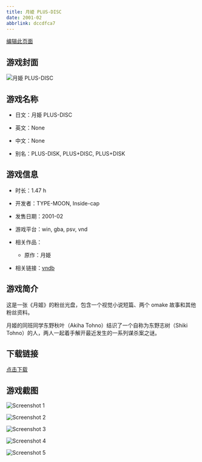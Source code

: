 ```yaml
---
title: 月姫 PLUS-DISC
date: 2001-02
abbrlink: dccdfca7
---
```

[编辑此页面](https://github.com/ACG-3/ADV3-source/blob/main/source/_posts/games/%E6%9C%88%E5%A7%AB%20PLUS-DISC.md)

## 游戏封面

![月姫 PLUS-DISC](https%3A//pan.timero.xyz/onedrive/img_lib_001/%E6%9C%88%E5%A7%AB%20PLUS-DISC_cover.avif)


## 游戏名称

- 日文：月姫 PLUS-DISC
- 英文：None
- 中文：None

- 别名：PLUS-DISK, PLUS+DISC, PLUS+DISK


## 游戏信息

- 时长：1.47 h
- 开发者：TYPE-MOON, Inside-cap
- 发售日期：2001-02
- 游戏平台：win, gba, psv, vnd
- 相关作品：
   - 原作：月姫

- 相关链接：[vndb](https://vndb.org/v49)


## 游戏简介

这是一张《月姬》的粉丝光盘，包含一个视觉小说短篇、两个 omake 故事和其他粉丝资料。

月姬的同班同学东野秋叶（Akiha Tohno）结识了一个自称为东野志树（Shiki Tohno）的人，两人一起着手解开最近发生的一系列谋杀案之谜。




## 下载链接

[点击下载](https://pan.timero.xyz/onedrive/adv_lib_001/%E6%9C%88%E5%A7%AB%20PLUS-DISC)


## 游戏截图


![Screenshot 1](https%3A//pan.timero.xyz/onedrive/img_lib_001/%E6%9C%88%E5%A7%AB%20PLUS-DISC_Screenshot_1.avif)

![Screenshot 2](https%3A//pan.timero.xyz/onedrive/img_lib_001/%E6%9C%88%E5%A7%AB%20PLUS-DISC_Screenshot_2.avif)

![Screenshot 3](https%3A//pan.timero.xyz/onedrive/img_lib_001/%E6%9C%88%E5%A7%AB%20PLUS-DISC_Screenshot_3.avif)

![Screenshot 4](https%3A//pan.timero.xyz/onedrive/img_lib_001/%E6%9C%88%E5%A7%AB%20PLUS-DISC_Screenshot_4.avif)

![Screenshot 5](https%3A//pan.timero.xyz/onedrive/img_lib_001/%E6%9C%88%E5%A7%AB%20PLUS-DISC_Screenshot_5.avif)

